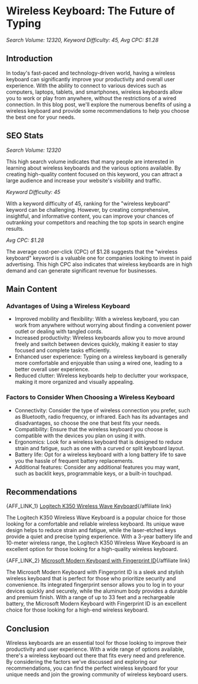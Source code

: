  Wireless Keyboard: The Future of Typing
=====================================

*Search Volume: 12320, Keyword Difficulty: 45, Avg CPC: $1.28*

Introduction
------------

In today's fast-paced and technology-driven world, having a wireless keyboard can significantly improve your productivity and overall user experience. With the ability to connect to various devices such as computers, laptops, tablets, and smartphones, wireless keyboards allow you to work or play from anywhere, without the restrictions of a wired connection. In this blog post, we'll explore the numerous benefits of using a wireless keyboard and provide some recommendations to help you choose the best one for your needs.

SEO Stats
---------

*Search Volume: 12320*

This high search volume indicates that many people are interested in learning about wireless keyboards and the various options available. By creating high-quality content focused on this keyword, you can attract a large audience and increase your website's visibility and traffic.

*Keyword Difficulty: 45*

With a keyword difficulty of 45, ranking for the "wireless keyboard" keyword can be challenging. However, by creating comprehensive, insightful, and informative content, you can improve your chances of outranking your competitors and reaching the top spots in search engine results.

*Avg CPC: $1.28*

The average cost-per-click (CPC) of $1.28 suggests that the "wireless keyboard" keyword is a valuable one for companies looking to invest in paid advertising. This high CPC also indicates that wireless keyboards are in high demand and can generate significant revenue for businesses.

Main Content
------------

### Advantages of Using a Wireless Keyboard

* Improved mobility and flexibility: With a wireless keyboard, you can work from anywhere without worrying about finding a convenient power outlet or dealing with tangled cords.
* Increased productivity: Wireless keyboards allow you to move around freely and switch between devices quickly, making it easier to stay focused and complete tasks efficiently.
* Enhanced user experience: Typing on a wireless keyboard is generally more comfortable and enjoyable than using a wired one, leading to a better overall user experience.
* Reduced clutter: Wireless keyboards help to declutter your workspace, making it more organized and visually appealing.

### Factors to Consider When Choosing a Wireless Keyboard

* Connectivity: Consider the type of wireless connection you prefer, such as Bluetooth, radio frequency, or infrared. Each has its advantages and disadvantages, so choose the one that best fits your needs.
* Compatibility: Ensure that the wireless keyboard you choose is compatible with the devices you plan on using it with.
* Ergonomics: Look for a wireless keyboard that is designed to reduce strain and fatigue, such as one with a curved or split keyboard layout.
* Battery life: Opt for a wireless keyboard with a long battery life to save you the hassle of frequent battery replacements.
* Additional features: Consider any additional features you may want, such as backlit keys, programmable keys, or a built-in touchpad.

Recommendations
--------------

{AFF_LINK_1} [Logitech K350 Wireless Wave Keyboard](https://www.logitech.com/en-us/product/wireless-keyboard-k350){/affiliate link}

The Logitech K350 Wireless Wave Keyboard is a popular choice for those looking for a comfortable and reliable wireless keyboard. Its unique wave design helps to reduce strain and fatigue, while the laser-etched keys provide a quiet and precise typing experience. With a 3-year battery life and 10-meter wireless range, the Logitech K350 Wireless Wave Keyboard is an excellent option for those looking for a high-quality wireless keyboard.

{AFF_LINK_2} [Microsoft Modern Keyboard with Fingerprint ID](https://www.microsoft.com/en-us/d/modern-keyboard-with-fingerprint-id/8nqs24kjdnx5){/affiliate link}

The Microsoft Modern Keyboard with Fingerprint ID is a sleek and stylish wireless keyboard that is perfect for those who prioritize security and convenience. Its integrated fingerprint sensor allows you to log in to your devices quickly and securely, while the aluminum body provides a durable and premium finish. With a range of up to 33 feet and a rechargeable battery, the Microsoft Modern Keyboard with Fingerprint ID is an excellent choice for those looking for a high-end wireless keyboard.

Conclusion
----------

Wireless keyboards are an essential tool for those looking to improve their productivity and user experience. With a wide range of options available, there's a wireless keyboard out there that fits every need and preference. By considering the factors we've discussed and exploring our recommendations, you can find the perfect wireless keyboard for your unique needs and join the growing community of wireless keyboard users.
